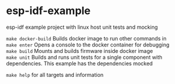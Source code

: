 # esp-idf-example

esp-idf example project with linux host unit tests and mocking

`make docker-build` Builds docker image to run other commands in  
`make enter` Opens a console to the docker container for debugging  
`make build` Mounts and builds firmware inside docker image  
`make unit` Builds and runs unit tests for a single component with dependencies.
This example has the dependencies mocked  

`make help` for all targets and information